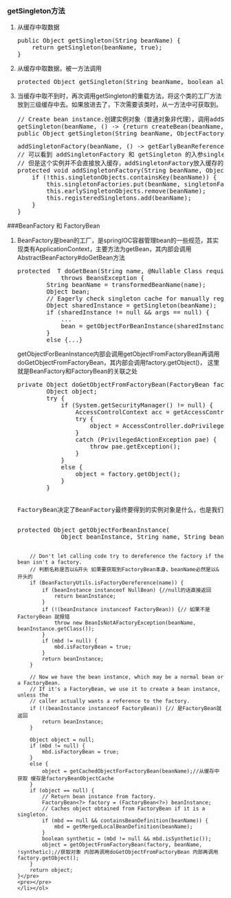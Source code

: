### getSingleton方法 ###
<ol>
<li>从缓存中取数据
<pre>public Object getSingleton(String beanName) {
	return getSingleton(beanName, true);
}
</pre>
</li>
<li>从缓存中取数据，被一方法调用
<pre>protected Object getSingleton(String beanName, boolean allowEarlyReference) {}</pre></li>
<li>当缓存中取不到时，再次调用getSingleton的重载方法，将这个类的工厂方法放到三级缓存中去。如果放进去了，下次需要该类时，从一方法中可获取到。
<pre>// Create bean instance.创建实例对象（普通对象非代理），调用addSingletonFactory放入缓存
getSingleton(beanName, () -> {return createBean(beanName, mbd, args);});
public Object getSingleton(String beanName, ObjectFactory<?> singletonFactory) {}
</pre>
<pre>addSingletonFactory(beanName, () -> getEarlyBeanReference(beanName, mbd, bean));
// 可以看到 addSingletonFactory 和 getSingleton 的入参singletonFactory，虽然都是factory但是功能不同getSingleton是创建实例，
// 但是这个实例并不会直接放入缓存，addSingletonFactory放入缓存的是一个工厂方法，后续实现时会判断是否需要获取代理对象
protected void addSingletonFactory(String beanName, ObjectFactory<?> singletonFactory) {
	if (!this.singletonObjects.containsKey(beanName)) {
		this.singletonFactories.put(beanName, singletonFactory);
		this.earlySingletonObjects.remove(beanName);
		this.registeredSingletons.add(beanName);
	}
}
</pre>
</li>
</ol>

###BeanFactory 和 FactoryBean
<ol><li>BeanFactory是bean的工厂，是springIOC容器管理bean的一些规范，其实现类有ApplicationContext，主要方法为getBean，其内部会调用AbstractBeanFactory#doGetBean方法
	<pre>protected <T> T doGetBean(String name, @Nullable Class<T> requiredType, @Nullable Object[] args, boolean typeCheckOnly)
			throws BeansException {
		String beanName = transformedBeanName(name);
		Object bean;
		// Eagerly check singleton cache for manually registered singletons.
		Object sharedInstance = getSingleton(beanName);
		if (sharedInstance != null && args == null) {
			...
			bean = getObjectForBeanInstance(sharedInstance, name, beanName, null);
		}
		else {...}</pre>
		getObjectForBeanInstance内部会调用getObjectFromFactoryBean再调用doGetObjectFromFactoryBean，其内部会调用factory.getObject()，
		这里就是BeanFactory和FactoryBean的关联之处
		<pre>private Object doGetObjectFromFactoryBean(FactoryBean<?> factory, String beanName) throws BeanCreationException {
		Object object;
		try {
			if (System.getSecurityManager() != null) {
				AccessControlContext acc = getAccessControlContext();
				try {
					object = AccessController.doPrivileged((PrivilegedExceptionAction<Object>) factory::getObject, acc);
				}
				catch (PrivilegedActionException pae) {
					throw pae.getException();
				}
			}
			else {
				object = factory.getObject();
			}
		}</pre>
	</li>
	<li>FactoryBean决定了BeanFactory最终要得到的实例对象是什么，也是我们能在spring中用到的对象实例
	<pre>protected Object getObjectForBeanInstance(
			Object beanInstance, String name, String beanName, @Nullable RootBeanDefinition mbd) {

		// Don't let calling code try to dereference the factory if the bean isn't a factory.
		// 判断名称是否以&开头 如果要获取到FactoryBean本身，beanName必然是以&开头的
		if (BeanFactoryUtils.isFactoryDereference(name)) {
			if (beanInstance instanceof NullBean) {//null的话直接返回
				return beanInstance;
			}
			if (!(beanInstance instanceof FactoryBean)) {// 如果不是FactoryBean 就报错
				throw new BeanIsNotAFactoryException(beanName, beanInstance.getClass());
			}
			if (mbd != null) {
				mbd.isFactoryBean = true;
			}
			return beanInstance;
		}

		// Now we have the bean instance, which may be a normal bean or a FactoryBean.
		// If it's a FactoryBean, we use it to create a bean instance, unless the
		// caller actually wants a reference to the factory.
		if (!(beanInstance instanceof FactoryBean)) {// 是FactoryBean就返回
			return beanInstance;
		}

		Object object = null;
		if (mbd != null) {
			mbd.isFactoryBean = true;
		}
		else {
			object = getCachedObjectForFactoryBean(beanName);//从缓存中获取 缓存是factoryBeanObjectCache
		}
		if (object == null) {
			// Return bean instance from factory.
			FactoryBean<?> factory = (FactoryBean<?>) beanInstance;
			// Caches object obtained from FactoryBean if it is a singleton.
			if (mbd == null && containsBeanDefinition(beanName)) {
				mbd = getMergedLocalBeanDefinition(beanName);
			}
			boolean synthetic = (mbd != null && mbd.isSynthetic());
			object = getObjectFromFactoryBean(factory, beanName, !synthetic);//获取对象 内部再调用doGetObjectFromFactoryBean 内部再调用factory.getObject();
		}
		return object;
	}</pre>
	<pre></pre>
	</li></ol>
